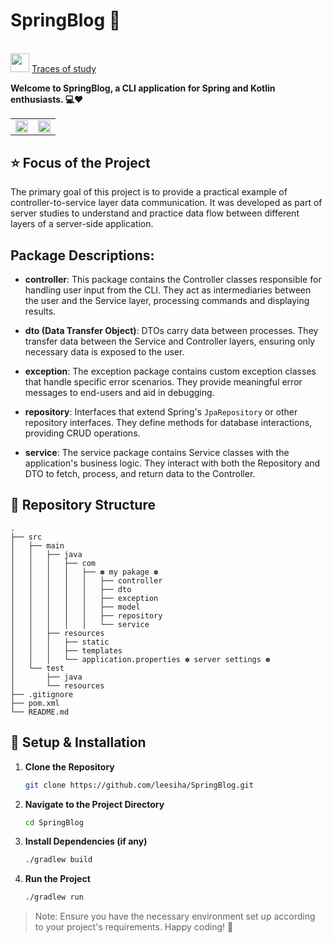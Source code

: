 # SpringBlog 🌱 
 <br><img src="https://github.com/leesiha/SpringBlog/assets/66323295/13e5284f-0990-488f-af5b-393a5e9d45bd" width="30" height="30"/> [Traces of study](https://smoggy-chameleon-a1b.notion.site/ab52c1464a8c464590ba3f5c77f90ede?pvs=4)

**Welcome to SpringBlog, a CLI application for Spring and Kotlin enthusiasts. 💻❤️**
<table>
<tr>
   <td>
         <img src="https://github.com/leesiha/SpringBlog/assets/66323295/b1608e87-5ceb-4453-956a-25c4abe14772" width="100%" height="50%"/>
   </td>
   <td>
      <img src="https://github.com/leesiha/SpringBlog/assets/66323295/2523da03-f7c3-426a-8913-905a6778f905" width="100%" height="50%"/>
   </td>
<tr>
</table>

## ⭐ Focus of the Project

The primary goal of this project is to provide a practical example of controller-to-service layer data communication. It was developed as part of server studies to understand and practice data flow between different layers of a server-side application.

## Package Descriptions:

- **controller**: This package contains the Controller classes responsible for handling user input from the CLI. They act as intermediaries between the user and the Service layer, processing commands and displaying results.

- **dto (Data Transfer Object)**: DTOs carry data between processes. They transfer data between the Service and Controller layers, ensuring only necessary data is exposed to the user.

- **exception**: The exception package contains custom exception classes that handle specific error scenarios. They provide meaningful error messages to end-users and aid in debugging.

- **repository**: Interfaces that extend Spring's `JpaRepository` or other repository interfaces. They define methods for database interactions, providing CRUD operations.

- **service**: The service package contains Service classes with the application's business logic. They interact with both the Repository and DTO to fetch, process, and return data to the Controller.


## 📂 Repository Structure
```
.
├── src
│   ├── main
│   │   ├── java
│   │   │   ├── com
│   │   │   │   ├── ✽ my pakage ✽
│   │   │   │   │   ├── controller
│   │   │   │   │   ├── dto
│   │   │   │   │   ├── exception
│   │   │   │   │   ├── model
│   │   │   │   │   ├── repository
│   │   │   │   │   └── service
│   │   ├── resources
│   │   │   ├── static
│   │   │   ├── templates
│   │   │   └── application.properties ✽ server settings ✽
│   └── test
│       ├── java
│       └── resources
├── .gitignore
├── pom.xml
└── README.md
```

## 🚀 Setup & Installation
1. **Clone the Repository**
   ```bash
   git clone https://github.com/leesiha/SpringBlog.git
2. **Navigate to the Project Directory**
   ```bash
   cd SpringBlog
4. **Install Dependencies (if any)**
   ```bash
   ./gradlew build
6. **Run the Project**
   ```bash
   ./gradlew run
> Note: Ensure you have the necessary environment set up according to your project's requirements. Happy coding! 🚀
